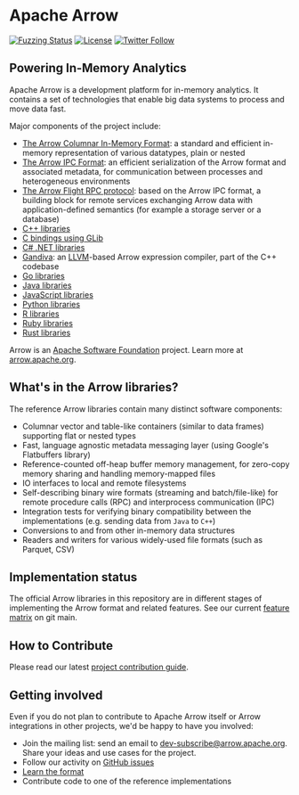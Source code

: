 <!---
  Licensed to the Apache Software Foundation (ASF) under one
  or more contributor license agreements.  See the NOTICE file
  distributed with this work for additional information
  regarding copyright ownership.  The ASF licenses this file
  to you under the Apache License, Version 2.0 (the
  "License"); you may not use this file except in compliance
  with the License.  You may obtain a copy of the License at

    http://www.apache.org/licenses/LICENSE-2.0

  Unless required by applicable law or agreed to in writing,
  software distributed under the License is distributed on an
  "AS IS" BASIS, WITHOUT WARRANTIES OR CONDITIONS OF ANY
  KIND, either express or implied.  See the License for the
  specific language governing permissions and limitations
  under the License.
-->

# Apache Arrow

[![Fuzzing Status](https://oss-fuzz-build-logs.storage.googleapis.com/badges/arrow.svg)](https://bugs.chromium.org/p/oss-fuzz/issues/list?sort=-opened&can=1&q=proj:arrow)
[![License](http://img.shields.io/:license-Apache%202-blue.svg)](https://github.com/apache/arrow/blob/main/LICENSE.txt)
[![Twitter Follow](https://img.shields.io/twitter/follow/apachearrow.svg?style=social&label=Follow)](https://twitter.com/apachearrow)

## Powering In-Memory Analytics

Apache Arrow is a development platform for in-memory analytics. It contains a
set of technologies that enable big data systems to process and move data fast.

Major components of the project include:

 - [The Arrow Columnar In-Memory Format](https://arrow.apache.org/docs/dev/format/Columnar.html):
   a standard and efficient in-memory representation of various datatypes, plain or nested
 - [The Arrow IPC Format](https://arrow.apache.org/docs/dev/format/Columnar.html#serialization-and-interprocess-communication-ipc):
   an efficient serialization of the Arrow format and associated metadata,
   for communication between processes and heterogeneous environments
 - [The Arrow Flight RPC protocol](https://github.com/apache/arrow/tree/main/format/Flight.proto):
   based on the Arrow IPC format, a building block for remote services exchanging
   Arrow data with application-defined semantics (for example a storage server or a database)
 - [C++ libraries](https://github.com/apache/arrow/tree/main/cpp)
 - [C bindings using GLib](https://github.com/apache/arrow/tree/main/c_glib)
 - [C# .NET libraries](https://github.com/apache/arrow/tree/main/csharp)
 - [Gandiva](https://github.com/apache/arrow/tree/main/cpp/src/gandiva):
   an [LLVM](https://llvm.org)-based Arrow expression compiler, part of the C++ codebase
 - [Go libraries](https://github.com/apache/arrow/tree/main/go)
 - [Java libraries](https://github.com/apache/arrow/tree/main/java)
 - [JavaScript libraries](https://github.com/apache/arrow/tree/main/js)
 - [Python libraries](https://github.com/apache/arrow/tree/main/python)
 - [R libraries](https://github.com/apache/arrow/tree/main/r)
 - [Ruby libraries](https://github.com/apache/arrow/tree/main/ruby)
 - [Rust libraries](https://github.com/apache/arrow-rs)

Arrow is an [Apache Software Foundation](https://www.apache.org) project. Learn more at
[arrow.apache.org](https://arrow.apache.org).

## What's in the Arrow libraries?

The reference Arrow libraries contain many distinct software components:

- Columnar vector and table-like containers (similar to data frames) supporting
  flat or nested types
- Fast, language agnostic metadata messaging layer (using Google's Flatbuffers
  library)
- Reference-counted off-heap buffer memory management, for zero-copy memory
  sharing and handling memory-mapped files
- IO interfaces to local and remote filesystems
- Self-describing binary wire formats (streaming and batch/file-like) for
  remote procedure calls (RPC) and interprocess communication (IPC)
- Integration tests for verifying binary compatibility between the
  implementations (e.g. sending data from `Java` to `C++`)
- Conversions to and from other in-memory data structures
- Readers and writers for various widely-used file formats (such as Parquet, CSV)

## Implementation status

The official Arrow libraries in this repository are in different stages of
implementing the Arrow format and related features.  See our current
[feature matrix](https://arrow.apache.org/docs/dev/status.html)
on git main.

## How to Contribute

Please read our latest [project contribution guide][5].

## Getting involved

Even if you do not plan to contribute to Apache Arrow itself or Arrow
integrations in other projects, we'd be happy to have you involved:

- Join the mailing list: send an email to
  [dev-subscribe@arrow.apache.org][1]. Share your ideas and use cases for the
  project.
- Follow our activity on [GitHub issues][3]
- [Learn the format][2]
- Contribute code to one of the reference implementations

[1]: mailto:dev-subscribe@arrow.apache.org
[2]: https://github.com/apache/arrow/tree/main/format
[3]: https://github.com/apache/arrow/issues
[4]: https://github.com/apache/arrow
[5]: https://arrow.apache.org/docs/dev/developers/index.html
